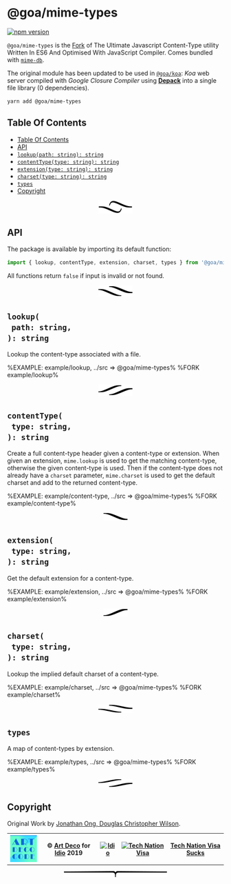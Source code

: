 # @goa/mime-types

[![npm version](https://badge.fury.io/js/%40goa%2Fmime-types.svg)](https://npmjs.org/package/@goa/mime-types)

`@goa/mime-types` is the [Fork](https://github.com/jshttp/mime-types) of The Ultimate Javascript Content-Type utility Written In ES6 And Optimised With JavaScript Compiler. Comes bundled with [`mime-db`](https://github.com/jshttp/mime-db).

The original module has been updated to be used in [`@goa/koa`](https://artdecocode.com/goa/): _Koa_ web server compiled with _Google Closure Compiler_ using [**Depack**](https://artdecocode.com/depack/) into a single file library (0 dependencies).

```sh
yarn add @goa/mime-types
```

## Table Of Contents

- [Table Of Contents](#table-of-contents)
- [API](#api)
- [`lookup(path: string): string`](#lookuppath-string-string)
- [`contentType(type: string): string`](#contenttypetype-string-string)
- [`extension(type: string): string`](#extensiontype-string-string)
- [`charset(type: string): string`](#charsettype-string-string)
- [`types`](#types)
- [Copyright](#copyright)

<p align="center"><a href="#table-of-contents"><img src=".documentary/section-breaks/0.svg?sanitize=true"></a></p>

## API

The package is available by importing its default function:

```js
import { lookup, contentType, extension, charset, types } from '@goa/mime-types'
```

All functions return `false` if input is invalid or not found.

<p align="center"><a href="#table-of-contents"><img src=".documentary/section-breaks/1.svg?sanitize=true"></a></p>

## `lookup(`<br/>&nbsp;&nbsp;`path: string,`<br/>`): string`

Lookup the content-type associated with a file.

%EXAMPLE: example/lookup, ../src => @goa/mime-types%
%FORK example/lookup%

<p align="center"><a href="#table-of-contents"><img src=".documentary/section-breaks/2.svg?sanitize=true"></a></p>

## `contentType(`<br/>&nbsp;&nbsp;`type: string,`<br/>`): string`

Create a full content-type header given a content-type or extension. When given an extension, `mime.lookup` is used to get the matching content-type, otherwise the given content-type is used. Then if the content-type does not already have a `charset` parameter, `mime.charset` is used to get the default charset and add to the returned content-type.

%EXAMPLE: example/content-type, ../src => @goa/mime-types%
%FORK example/content-type%

<p align="center"><a href="#table-of-contents"><img src=".documentary/section-breaks/3.svg?sanitize=true"></a></p>

## `extension(`<br/>&nbsp;&nbsp;`type: string,`<br/>`): string`

Get the default extension for a content-type.

%EXAMPLE: example/extension, ../src => @goa/mime-types%
%FORK example/extension%

<p align="center"><a href="#table-of-contents"><img src=".documentary/section-breaks/4.svg?sanitize=true"></a></p>

## `charset(`<br/>&nbsp;&nbsp;`type: string,`<br/>`): string`

Lookup the implied default charset of a content-type.

%EXAMPLE: example/charset, ../src => @goa/mime-types%
%FORK example/charset%

<p align="center"><a href="#table-of-contents"><img src=".documentary/section-breaks/5.svg?sanitize=true"></a></p>

## `types`

A map of content-types by extension.

%EXAMPLE: example/types, ../src => @goa/mime-types%
%FORK example/types%

<p align="center"><a href="#table-of-contents"><img src=".documentary/section-breaks/6.svg?sanitize=true"></a></p>

## Copyright

Original Work by [Jonathan Ong, Douglas Christopher Wilson](https://github.com/jshttp/mime-types).

<table>
  <tr>
    <th>
      <a href="https://artd.eco">
        <img src="https://raw.githubusercontent.com/wrote/wrote/master/images/artdeco.png" alt="Art Deco" />
      </a>
    </th>
    <th>© <a href="https://artd.eco">Art Deco</a> for <a href="https://idio.cc">Idio</a> 2019</th>
    <th>
      <a href="https://idio.cc">
        <img src="https://avatars3.githubusercontent.com/u/40834161?s=100" width="100" alt="Idio" />
      </a>
    </th>
    <th>
      <a href="https://www.technation.sucks" title="Tech Nation Visa">
        <img src="https://raw.githubusercontent.com/artdecoweb/www.technation.sucks/master/anim.gif"
          alt="Tech Nation Visa" />
      </a>
    </th>
    <th><a href="https://www.technation.sucks">Tech Nation Visa Sucks</a></th>
  </tr>
</table>

<p align="center"><a href="#table-of-contents"><img src=".documentary/section-breaks/-1.svg?sanitize=true"></a></p>